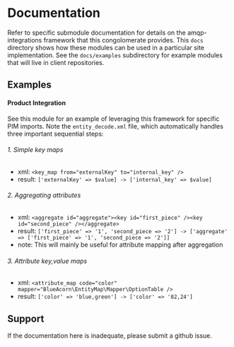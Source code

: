 # Documentation
Refer to specific submodule documentation for details on the amqp-integrations framework that this congolomerate provides.
This `docs` directory shows how these modules can be used in a particular site implementation. See the `docs/examples` subdirectory
for example modules that will live in client repositories.

## Examples
#### Product Integration
See this module for an example of leveraging this framework for specific PIM imports. Note the `entity_decode.xml` file,
which automatically handles three important sequential steps:

###### 1. Simple key maps
  - xml: `<key_map from="externalKey" to="internal_key" />`
  - result: `['externalKey' => $value] -> ['internal_key' => $value]`
  
###### 2. Aggregating attributes
  - xml: `<aggregate id="aggregate"><key id="first_piece" /><key id="second_piece" /></aggregate>`
  - result: `['first_piece' => '1', 'second_piece => '2'] -> ['aggregate' => ['first_piece' => '1', 'second_piece => '2']]`
  - note: This will mainly be useful for attribute mapping after aggregation
  
###### 3. Attribute key,value maps
  - xml: `<attribute_map code="color" mapper="BlueAcorn\EntityMap\Mapper\OptionTable />`
  - result: `['color' => 'blue,green'] -> ['color' => '82,24']`
  
## Support
If the documentation here is inadequate, please submit a github issue.
